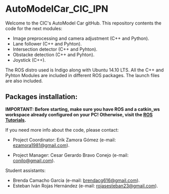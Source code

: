 # AutoModelCar_CIC_IPN

Welcome to the CIC's AutoModel Car gitHub. This repository contents the code for the next modules:

- Image preprocessing and camera adjustment (C++ and Python).
- Lane follower (C++ and Pyhton).
- Intersection detector (C++ and Pyhton).
- Obstacke detection (C++ and Pyhton).
- Joystick (C++).

The ROS distro used is Indigo along with Ubuntu 14.10 LTS. All the C++ and Pyhton Modules are included in different ROS packages. The launch files are also included.

## Packages installation:

**IMPORTANT: Before starting, make sure you have ROS and a catkin_ws workspace already configured on your PC! Otherwise, visit the [ROS Tutorials](http://wiki.ros.org/ROS/Tutorials/InstallingandConfiguringROSEnvironment).**


If you need more info about the code, please contact:

* Project Coordinator:
Erik Zamora Gómez (e-mail: ezamora1981@gmail.com).

* Project Manager: 
Cesar Gerardo Bravo Conejo  (e-mail: conilo@gmail.com).

Student assistants:
- Brenda Camacho Garcia (e-mail: brendacg616@gmail.com).
- Esteban Iván Rojas Hernández (e-mail: rojasesteban23@gmail.com).



